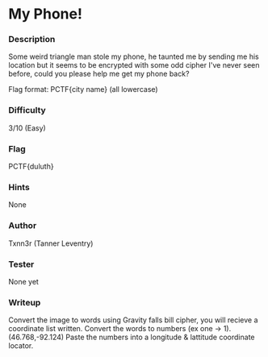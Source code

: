 # My Phone!

### Description

Some weird triangle man stole my phone, he taunted me by sending me his location but it seems to be encrypted with some odd cipher I've never seen before, could you please help me get my phone back?

Flag format: PCTF{city name} (all lowercase)

### Difficulty
3/10 (Easy)

### Flag
PCTF{duluth}

### Hints
None

### Author
Txnn3r (Tanner Leventry)

### Tester
None yet

### Writeup

Convert the image to words using Gravity falls bill cipher, you will recieve a coordinate list written.
Convert the words to numbers (ex one -> 1).(46.768,-92.124)
Paste the numbers into a longitude & lattitude coordinate locator.
